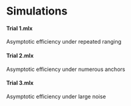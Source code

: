 # Simulations

#### Trial 1.mlx

Asymptotic efficiency under repeated ranging

#### Trial 2.mlx

Asymptotic efficiency under numerous anchors

#### Trial 3.mlx

Asymptotic efficiency under large noise



